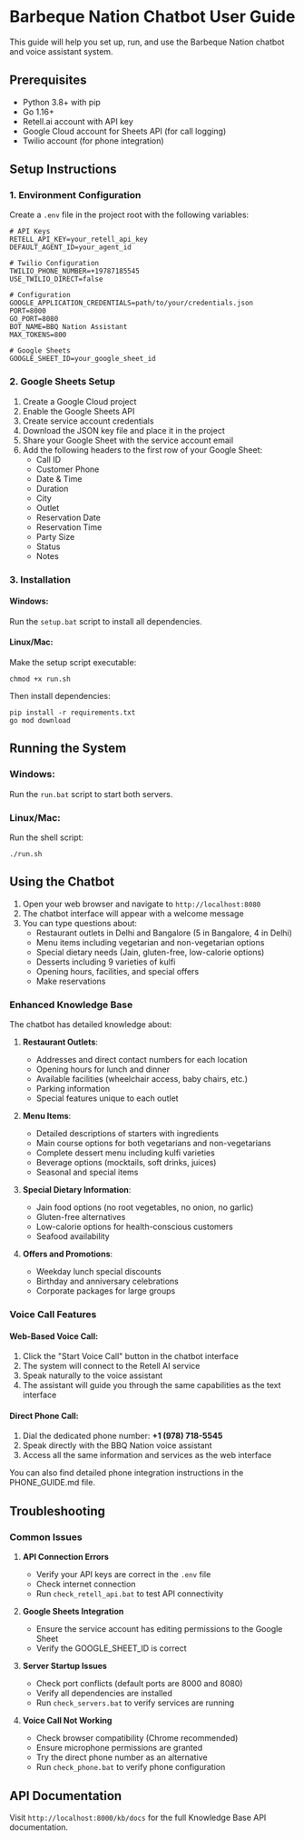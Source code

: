 # Barbeque Nation Chatbot User Guide

This guide will help you set up, run, and use the Barbeque Nation chatbot and voice assistant system.

## Prerequisites

- Python 3.8+ with pip
- Go 1.16+
- Retell.ai account with API key
- Google Cloud account for Sheets API (for call logging)
- Twilio account (for phone integration)

## Setup Instructions

### 1. Environment Configuration

Create a `.env` file in the project root with the following variables:

```
# API Keys
RETELL_API_KEY=your_retell_api_key
DEFAULT_AGENT_ID=your_agent_id

# Twilio Configuration
TWILIO_PHONE_NUMBER=+19787185545
USE_TWILIO_DIRECT=false

# Configuration
GOOGLE_APPLICATION_CREDENTIALS=path/to/your/credentials.json
PORT=8000
GO_PORT=8080
BOT_NAME=BBQ Nation Assistant
MAX_TOKENS=800

# Google Sheets
GOOGLE_SHEET_ID=your_google_sheet_id
```

### 2. Google Sheets Setup

1. Create a Google Cloud project
2. Enable the Google Sheets API
3. Create service account credentials
4. Download the JSON key file and place it in the project
5. Share your Google Sheet with the service account email
6. Add the following headers to the first row of your Google Sheet:
   - Call ID
   - Customer Phone
   - Date & Time
   - Duration
   - City
   - Outlet
   - Reservation Date
   - Reservation Time
   - Party Size
   - Status
   - Notes

### 3. Installation

#### Windows:
Run the `setup.bat` script to install all dependencies.

#### Linux/Mac:
Make the setup script executable:
```
chmod +x run.sh
```

Then install dependencies:
```
pip install -r requirements.txt
go mod download
```

## Running the System

### Windows:
Run the `run.bat` script to start both servers.

### Linux/Mac:
Run the shell script:
```
./run.sh
```

## Using the Chatbot

1. Open your web browser and navigate to `http://localhost:8080`
2. The chatbot interface will appear with a welcome message
3. You can type questions about:
   - Restaurant outlets in Delhi and Bangalore (5 in Bangalore, 4 in Delhi)
   - Menu items including vegetarian and non-vegetarian options
   - Special dietary needs (Jain, gluten-free, low-calorie options)
   - Desserts including 9 varieties of kulfi
   - Opening hours, facilities, and special offers
   - Make reservations

### Enhanced Knowledge Base

The chatbot has detailed knowledge about:

1. **Restaurant Outlets**:
   - Addresses and direct contact numbers for each location
   - Opening hours for lunch and dinner
   - Available facilities (wheelchair access, baby chairs, etc.)
   - Parking information
   - Special features unique to each outlet

2. **Menu Items**:
   - Detailed descriptions of starters with ingredients
   - Main course options for both vegetarians and non-vegetarians
   - Complete dessert menu including kulfi varieties
   - Beverage options (mocktails, soft drinks, juices)
   - Seasonal and special items

3. **Special Dietary Information**:
   - Jain food options (no root vegetables, no onion, no garlic)
   - Gluten-free alternatives
   - Low-calorie options for health-conscious customers
   - Seafood availability

4. **Offers and Promotions**:
   - Weekday lunch special discounts
   - Birthday and anniversary celebrations
   - Corporate packages for large groups

### Voice Call Features

#### Web-Based Voice Call:
1. Click the "Start Voice Call" button in the chatbot interface
2. The system will connect to the Retell AI service
3. Speak naturally to the voice assistant
4. The assistant will guide you through the same capabilities as the text interface

#### Direct Phone Call:
1. Dial the dedicated phone number: **+1 (978) 718-5545**
2. Speak directly with the BBQ Nation voice assistant
3. Access all the same information and services as the web interface

You can also find detailed phone integration instructions in the PHONE_GUIDE.md file.

## Troubleshooting

### Common Issues

1. **API Connection Errors**
   - Verify your API keys are correct in the `.env` file
   - Check internet connection
   - Run `check_retell_api.bat` to test API connectivity

2. **Google Sheets Integration**
   - Ensure the service account has editing permissions to the Google Sheet
   - Verify the GOOGLE_SHEET_ID is correct

3. **Server Startup Issues**
   - Check port conflicts (default ports are 8000 and 8080)
   - Verify all dependencies are installed
   - Run `check_servers.bat` to verify services are running

4. **Voice Call Not Working**
   - Check browser compatibility (Chrome recommended)
   - Ensure microphone permissions are granted
   - Try the direct phone number as an alternative
   - Run `check_phone.bat` to verify phone configuration

## API Documentation

Visit `http://localhost:8000/kb/docs` for the full Knowledge Base API documentation. 
